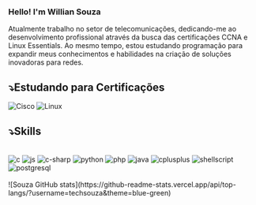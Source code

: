 ### Hello! I'm Willian Souza

Atualmente trabalho no setor de telecomunicações, dedicando-me ao desenvolvimento profissional através da busca das certificações CCNA e Linux Essentials. Ao mesmo tempo, estou estudando programação para expandir meus conhecimentos e habilidades na criação de soluções inovadoras para redes.


## ⤵️Estudando para Certificações
![Cisco](https://img.shields.io/badge/cisco-%23049fd9.svg?style=for-the-badge&logo=cisco&logoColor=black)
![Linux](https://img.shields.io/badge/Linux-FCC624?style=for-the-badge&logo=linux&logoColor=black)


## ⤵️Skills
<div style="display: inline_block"><br/>
  <img align="center" alt="c" src="https://img.shields.io/badge/C-00599C?style=for-the-badge&logo=c&logoColor=white" />
  <img align="center" alt="js" src="https://img.shields.io/badge/JavaScript-F7DF1E?style=for-the-badge&logo=javascript&logoColor=black" />
  <img align="center" alt="c-sharp" src="https://img.shields.io/badge/C%23-239120?style=for-the-badge&logo=c-sharp&logoColor=white" />
  <img align="center" alt="python" src="https://img.shields.io/badge/Python-3776AB?style=for-the-badge&logo=python&logoColor=white" />
  <img align="center" alt="php" src="https://img.shields.io/badge/PHP-777BB4?style=for-the-badge&logo=php&logoColor=white" />
  <img align="center" alt="java" src="https://img.shields.io/badge/Java-ED8B00?style=for-the-badge&logo=openjdk&logoColor=white" />
  <img align="center" alt="cplusplus" src="https://img.shields.io/badge/c++-%2300599C.svg?style=for-the-badge&logo=c%2B%2B&logoColor=white" />
  <img align="center" alt="shellscript" src="https://img.shields.io/badge/Shell_Script-121011?style=for-the-badge&logo=gnu-bash&logoColor=white" />
  <img align="center" alt="postgresql" src="https://img.shields.io/badge/PostgreSQL-316192?style=for-the-badge&logo=postgresql&logoColor=white" />
  
</div>

<br/>

<table width="100%">
<tr>
  <div>
    ![Souza GitHub stats](https://github-readme-stats.vercel.app/api/top-langs/?username=techsouza&theme=blue-green)
  <div>
  </tr>
